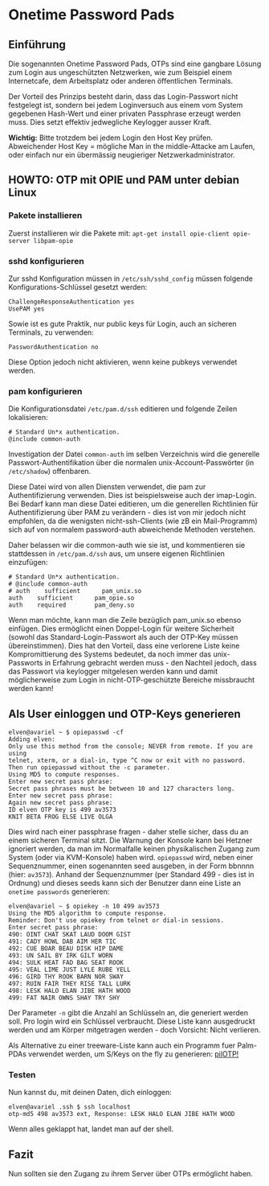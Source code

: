 # Onetime Password Pads
## Einführung

Die sogenannten Onetime Password Pads, OTPs sind eine gangbare Lösung zum Login aus ungeschützten Netzwerken, wie zum Beispiel einem Internetcafe, dem Arbeitsplatz oder anderen öffentlichen Terminals.

Der Vorteil des Prinzips besteht darin, dass das Login-Passwort nicht festgelegt ist, sondern bei jedem Loginversuch aus einem vom System gegebenen Hash-Wert und einer privaten Passphrase erzeugt werden muss. Dies setzt effektiv jedwegliche Keylogger ausser Kraft.

__Wichtig:__ Bitte trotzdem bei jedem Login den Host Key prüfen. Abweichender Host Key = mögliche Man in the middle-Attacke am Laufen, oder einfach nur ein übermässig neugieriger Netzwerkadministrator.

## HOWTO: OTP mit OPIE und PAM unter debian Linux

### Pakete installieren
Zuerst installieren wir die Pakete mit:
`apt-get install opie-client opie-server libpam-opie`

### sshd konfigurieren
Zur sshd Konfiguration müssen in `/etc/ssh/sshd_config` müssen folgende Konfigurations-Schlüssel gesetzt werden:

```
ChallengeResponseAuthentication yes
UsePAM yes
```

Sowie ist es gute Praktik, nur public keys für Login, auch an sicheren Terminals, zu verwenden:

`PasswordAuthentication no`

Diese Option jedoch nicht aktivieren, wenn keine pubkeys verwendet werden.

### pam konfigurieren

Die Konfigurationsdatei `/etc/pam.d/ssh` editieren und folgende Zeilen lokalisieren:

```
# Standard Un*x authentication.
@include common-auth
```

Investigation der Datei `common-auth` im selben Verzeichnis wird die generelle Passwort-Authentifikation über die normalen unix-Account-Passwörter (in `/etc/shadow`) offenbaren.

Diese Datei wird von allen Diensten verwendet, die pam zur Authentifizierung verwenden. Dies ist beispielsweise auch der imap-Login.
Bei Bedarf kann man diese Datei editieren, um die generellen Richtlinien für Authentifizierung über PAM zu verändern - dies ist von mir jedoch nicht empfohlen, da die wenigsten nicht-ssh-Clients (wie zB ein Mail-Programm) sich auf von normalem password-auth abweichende Methoden verstehen.

Daher belassen wir die common-auth wie sie ist, und kommentieren sie stattdessen in `/etc/pam.d/ssh` aus, um unsere eigenen Richtlinien einzufügen:

```
# Standard Un*x authentication.
# @include common-auth
# auth    sufficient      pam_unix.so
auth    sufficient      pam_opie.so
auth    required        pam_deny.so
```

Wenn man möchte, kann man die Zeile bezüglich pam_unix.so ebenso einfügen. Dies ermöglicht einen Doppel-Login für weitere Sicherheit (sowohl das Standard-Login-Passwort als auch der OTP-Key müssen übereinstimmen). Dies hat den Vorteil, dass eine verlorene Liste keine Kompromittierung des Systems bedeutet, da noch immer das unix-Passworts in Erfahrung gebracht werden muss - den Nachteil jedoch, dass das Passwort via keylogger mitgelesen werden kann und damit möglicherweise zum Login in nicht-OTP-geschützte Bereiche missbraucht werden kann!

## Als User einloggen und OTP-Keys generieren

```
elven@avariel ~ $ opiepasswd -cf
Adding elven:
Only use this method from the console; NEVER from remote. If you are using
telnet, xterm, or a dial-in, type ^C now or exit with no password.
Then run opiepasswd without the -c parameter.
Using MD5 to compute responses.
Enter new secret pass phrase:
Secret pass phrases must be between 10 and 127 characters long.
Enter new secret pass phrase:
Again new secret pass phrase:
ID elven OTP key is 499 av3573
KNIT BETA FROG ELSE LIVE OLGA
```

Dies wird nach einer passphrase fragen - daher stelle sicher, dass du an einem sicheren Terminal sitzt. Die Warnung der Konsole kann bei Hetzner ignoriert werden, da man im Normalfalle keinen physikalischen Zugang zum System (oder via KVM-Konsole) haben wird.
`opiepasswd` wird, neben einer Sequenznummer, einen sogenannten seed ausgeben, in der Form bbnnnn (hier: `av3573`).
Anhand der Sequenznummer (per Standard 499 - dies ist in Ordnung) und dieses seeds kann sich der Benutzer dann eine Liste an `onetime passwords` generieren:

```
elven@avariel ~ $ opiekey -n 10 499 av3573
Using the MD5 algorithm to compute response.
Reminder: Don't use opiekey from telnet or dial-in sessions.
Enter secret pass phrase:
490: OINT CHAT SKAT LAUD DOOM GIST
491: CADY HOWL DAB AIM HER TIC
492: CUE BOAR BEAU DISK HIP DAME
493: UN SAIL BY IRK GILT WORN
494: SULK HEAT FAD BAG SEAT ROOK
495: VEAL LIME JUST LYLE RUBE YELL
496: GIRD THY ROOK BARN NOR SWAY
497: RUIN FAIR THEY RISE TALL LURK
498: LESK HALO ELAN JIBE HATH WOOD
499: FAT NAIR OWNS SHAY TRY SHY
```

Der Parameter `-n` gibt die Anzahl an Schlüsseln an, die generiert werden soll. Pro login wird ein Schlüssel verbraucht. Diese Liste kann ausgedruckt werden und am Körper mitgetragen werden - doch Vorsicht: Nicht verlieren.

Als Alternative zu einer treeware-Liste kann auch ein Programm fuer Palm-PDAs verwendet werden, um S/Keys on the fly zu generieren: [pilOTP!](http://www.valdes.us/palm/pilOTP/)

### Testen

Nun kannst du, mit deinen Daten, dich einloggen:

```
elven@avariel .ssh $ ssh localhost
otp-md5 498 av3573 ext, Response: LESK HALO ELAN JIBE HATH WOOD
```

Wenn alles geklappt hat, landet man auf der shell.

## Fazit

Nun sollten sie den Zugang zu ihrem Server über OTPs ermöglicht haben.